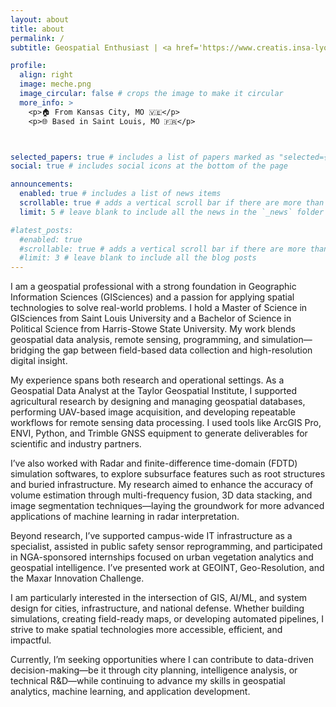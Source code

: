 ```yaml
---
layout: about
title: about
permalink: /
subtitle: Geospatial Enthusiast | <a href='https://www.creatis.insa-lyon.fr/site/fr'>Laboratoire CREATIS</a> | <a href='https://www.creatis.insa-lyon.fr/site/fr/equipe-de-recherche/myriad'>MYRIAD team</a> | Université Claude Bernard Lyon I 

profile:
  align: right
  image: meche.png
  image_circular: false # crops the image to make it circular
  more_info: >
    <p>🏠 From Kansas City, MO 🇻🇪</p>
    <p>🌐 Based in Saint Louis, MO 🇫🇷</p>



selected_papers: true # includes a list of papers marked as "selected={true}"
social: true # includes social icons at the bottom of the page

announcements:
  enabled: true # includes a list of news items
  scrollable: true # adds a vertical scroll bar if there are more than 3 news items
  limit: 5 # leave blank to include all the news in the `_news` folder

#latest_posts:
  #enabled: true
  #scrollable: true # adds a vertical scroll bar if there are more than 3 new posts items
  #limit: 3 # leave blank to include all the blog posts
---
```



I am a geospatial professional with a strong foundation in Geographic Information Sciences (GISciences) and a passion for applying spatial technologies to solve real-world problems. I hold a Master of Science in GISciences from Saint Louis University and a Bachelor of Science in Political Science from Harris-Stowe State University. My work blends geospatial data analysis, remote sensing, programming, and simulation—bridging the gap between field-based data collection and high-resolution digital insight.

My experience spans both research and operational settings. As a Geospatial Data Analyst at the Taylor Geospatial Institute, I supported agricultural research by designing and managing geospatial databases, performing UAV-based image acquisition, and developing repeatable workflows for remote sensing data processing. I used tools like ArcGIS Pro, ENVI, Python, and Trimble GNSS equipment to generate deliverables for scientific and industry partners.

I’ve also worked with Radar and finite-difference time-domain (FDTD) simulation softwares, to explore subsurface features such as root structures and buried infrastructure. My research aimed to enhance the accuracy of volume estimation through multi-frequency fusion, 3D data stacking, and image segmentation techniques—laying the groundwork for more advanced applications of machine learning in radar interpretation.

Beyond research, I’ve supported campus-wide IT infrastructure as a specialist, assisted in public safety sensor reprogramming, and participated in NGA-sponsored internships focused on urban vegetation analytics and geospatial intelligence. I’ve presented work at GEOINT, Geo-Resolution, and the Maxar Innovation Challenge.

I am particularly interested in the intersection of GIS, AI/ML, and system design for cities, infrastructure, and national defense. Whether building simulations, creating field-ready maps, or developing automated pipelines, I strive to make spatial technologies more accessible, efficient, and impactful.

Currently, I’m seeking opportunities where I can contribute to data-driven decision-making—be it through city planning, intelligence analysis, or technical R&D—while continuing to advance my skills in geospatial analytics, machine learning, and application development.
